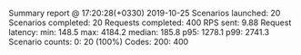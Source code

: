 Summary report @ 17:20:28(+0330) 2019-10-25
  Scenarios launched:  20
  Scenarios completed: 20
  Requests completed:  400
  RPS sent: 9.88
  Request latency:
    min: 148.5
    max: 4184.2
    median: 185.8
    p95: 1278.1
    p99: 2741.3
  Scenario counts:
    0: 20 (100%)
  Codes:
    200: 400